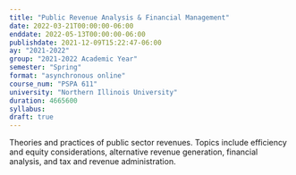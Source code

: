 ```yaml
---
title: "Public Revenue Analysis & Financial Management"
date: 2022-03-21T00:00:00-06:00
enddate: 2022-05-13T00:00:00-06:00
publishdate: 2021-12-09T15:22:47-06:00
ay: "2021-2022"
group: "2021-2022 Academic Year"
semester: "Spring"
format: "asynchronous online"
course_num: "PSPA 611"
university: "Northern Illinois University"
duration: 4665600
syllabus:
draft: true
---
```


Theories and practices of public sector revenues. Topics include efficiency and equity considerations, alternative revenue generation, financial analysis, and tax and revenue administration.
